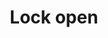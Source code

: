 ---
title: Lock open
tags: ["lock", "open", "unlock", "access", "entry", "release", "free"]
icon: lock-open
svg: '<svg xmlns="http://www.w3.org/2000/svg" width="24" height="24" fill="none" viewBox="0 0 24 24" stroke-width="1.5" stroke-linecap="round" stroke-linejoin="round" stroke="currentColor"><path d="M8 10V8c0-2.761 1.239-5 4-5 2.094 0 3.313 1.288 3.78 3.114M3.5 17.8v-4.6c0-1.12 0-1.68.218-2.107a2 2 0 0 1 .874-.875c.428-.217.988-.217 2.108-.217h10.6c1.12 0 1.68 0 2.108.217a2 2 0 0 1 .874.874c.218.428.218.988.218 2.108v4.6c0 1.12 0 1.68-.218 2.108a2 2 0 0 1-.874.874C18.98 21 18.42 21 17.3 21H6.7c-1.12 0-1.68 0-2.108-.218a2 2 0 0 1-.874-.874C3.5 19.481 3.5 18.921 3.5 17.8Z"/></svg>'
---